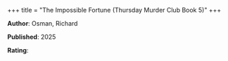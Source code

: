 +++
title = "The Impossible Fortune (Thursday Murder Club Book 5)"
+++



**Author**: Osman, Richard

**Published**: 2025

**Rating**: 